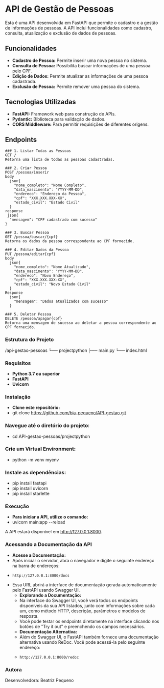 # API de Gestão de Pessoas

Esta é uma API desenvolvida em FastAPI que permite o cadastro e a gestão de informações de pessoas. A API inclui funcionalidades como cadastro, consulta, atualização e exclusão de dados de pessoas.

## Funcionalidades

- **Cadastro de Pessoa:** Permite inserir uma nova pessoa no sistema.
- **Consulta de Pessoa:** Possibilita buscar informações de uma pessoa pelo CPF.
- **Edição de Dados:** Permite atualizar as informações de uma pessoa cadastrada.
- **Exclusão de Pessoa:** Permite remover uma pessoa do sistema.

## Tecnologias Utilizadas

- **FastAPI:** Framework web para construção de APIs.
- **Pydantic:** Biblioteca para validação de dados.
- **CORS Middleware:** Para permitir requisições de diferentes origens.

## Endpoints


```
### 1. Listar Todas as Pessoas
GET /
Retorna uma lista de todas as pessoas cadastradas.

### 2. Criar Pessoa
POST /pessoa/inserir
body
  json{
    "nome_completo": "Nome Completo",
    "data_nascimento": "YYYY-MM-DD",
    "endereco": "Endereço da Pessoa",
    "cpf": "XXX.XXX.XXX-XX",
    "estado_civil": "Estado Civil"
  }
response
 json{
  "mensagem": "CPF cadastrado com sucesso"
}

### 3. Buscar Pessoa
GET /pessoa/buscar/{cpf}
Retorna os dados da pessoa correspondente ao CPF fornecido.

### 4. Editar Dados da Pessoa
PUT /pessoa/editar{cpf}
body
  json{
    "nome_completo": "Nome Atualizado",
    "data_nascimento": "YYYY-MM-DD",
    "endereco": "Novo Endereço",
    "cpf": "XXX.XXX.XXX-XX",
    "estado_civil": "Novo Estado Civil"
  }
Response
  json{
    "mensagem": "Dados atualizados com sucesso"
  }

### 5. Deletar Pessoa
DELETE /pessoa/apagar{cpf}
Retorna uma mensagem de sucesso ao deletar a pessoa correspondente ao CPF fornecido.
```

### Estrutura do Projeto
/api-gestao-pessoas
└── projectpython
    ├── main.py
    └── index.html

### Requisitos
- **Python 3.7 ou superior**
- **FastAPI**
- **Uvicorn**

### Instalação
- **Clone este repositório:**
- git clone https://github.com/bia-pequeno/API-gestao.git
  
###  **Navegue até o diretório do projeto:**
- cd API-gestao-pessoas/projectpython
  
###  **Crie um Virtual Environment:**
- python -m venv myenv
  
###  **Instale as dependências:**
- pip install fastapi
- pip install uvicorn
- pip install starlette

### Execução
- **Para iniciar a API, utilize o comando:**
- uvicorn main:app --reload

A API estará disponível em http://127.0.0.1:8000.

### Acessando a Documentação da API
- **Acesse a Documentação:**
- Após iniciar o servidor, abra o navegador e digite o seguinte endereço na barra de endereços:
-     http://127.0.0.1:8000/docs
- Essa URL abrirá a interface de documentação gerada automaticamente pelo FastAPI usando Swagger UI.
  - **Explorando a Documentação:**
  - Na interface do Swagger UI, você verá todos os endpoints disponíveis da sua API listados, junto com informações sobre cada um, como método HTTP, descrição, parâmetros e modelos de resposta.
  - Você pode testar os endpoints diretamente na interface clicando nos botões de "Try it out" e preenchendo os campos necessários.
  - **Documentação Alternativa:**
  - Além do Swagger UI, o FastAPI também fornece uma documentação alternativa usando ReDoc. Você pode acessá-la pelo seguinte endereço:
  -     http://127.0.0.1:8000/redoc

    
  

### Autora
  Desenvolvedora: Beatriz Pequeno
